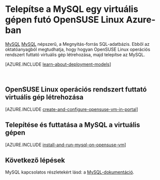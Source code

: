 <properties
    pageTitle="MySQL-OpenSUSE virtuális telepítése |} Microsoft Azure"
    description="Olvassa el a MySQL-OpenSUSE Linux VMirtual gépen Azure-ban."
    services="virtual-machines-linux"
    documentationCenter=""
    authors="cynthn"
    manager="timlt"
    editor=""
    tags="azure-service-management"/>

<tags
    ms.service="virtual-machines-linux"
    ms.workload="infrastructure-services"
    ms.tgt_pltfrm="vm-linux"
    ms.devlang="na"
    ms.topic="article"
    ms.date="07/19/2016"
    ms.author="cynthn"/>

# <a name="install-mysql-on-a-virtual-machine-running-opensuse-linux-in-azure"></a>Telepítse a MySQL egy virtuális gépen futó OpenSUSE Linux Azure-ban

[MySQL] [ MySQL] népszerű, a Megnyitás-forrás SQL-adatbázis. Ebből az oktatóanyagból megtudhatja, hogy hogyan OpenSUSE Linux operációs rendszert futtató virtuális gép létrehozása, majd telepítse az MySQL.

[AZURE.INCLUDE [learn-about-deployment-models](../../includes/learn-about-deployment-models-classic-include.md)]


<br>


## <a name="create-a-virtual-machine-running-opensuse-linux"></a>OpenSUSE Linux operációs rendszert futtató virtuális gép létrehozása

[AZURE.INCLUDE [create-and-configure-opensuse-vm-in-portal](../../includes/create-and-configure-opensuse-vm-in-portal.md)]

## <a name="install-and-run-mysql-on-the-virtual-machine"></a>Telepítése és futtatása a MySQL a virtuális gépen

[AZURE.INCLUDE [install-and-run-mysql-on-opensuse-vm](../../includes/install-and-run-mysql-on-opensuse-vm.md)]

## <a name="next-steps"></a>Következő lépések
MySQL kapcsolatos részletekért lásd: a [MySQL-dokumentáció][MySQLDocs].

[MySQLDocs]: http://dev.mysql.com/doc/index-topic.html
[MySQL]: http://www.mysql.com

